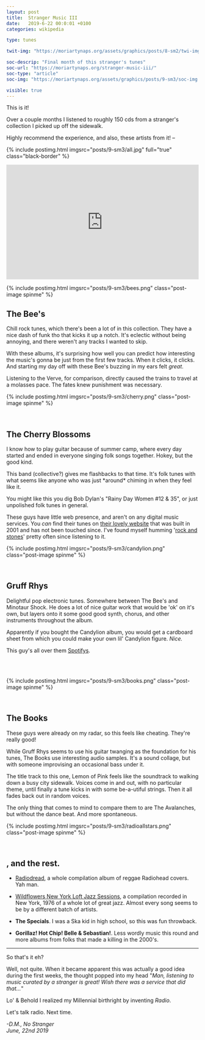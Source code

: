 ```yaml
---
layout: post
title:  Stranger Music III
date:   2019-6-22 00:0:01 +0100
categories: wikipedia

type: tunes

twit-img: "https://moriartynaps.org/assets/graphics/posts/8-sm2/twi-img.jpg"

soc-descrip: "Final month of this stranger's tunes"
soc-url: "https://moriartynaps.org/stranger-music-iii/"
soc-type: "article"
soc-img: "https://moriartynaps.org/assets/graphics/posts/9-sm3/soc-img.jpg"

visible: true
---
```


This is it!

Over a couple months I listened to roughly 150 cds from a stranger's collection I picked up off the sidewalk. 

Highly recommend the experience, and also, these artists from it! –

{% include postimg.html imgsrc="posts/9-sm3/all.jpg" full="true" class="black-border" %}

<iframe src="https://open.spotify.com/embed/playlist/4BCVJDMfipoWXUzHlo5T4R" width="100%" height="300px" frameborder="0" allowtransparency="true" class="spotif"></iframe>

<br>

{% include postimg.html imgsrc="posts/9-sm3/bees.png" class="post-image spinme" %}

## The Bee's

Chill rock tunes, which there's been a lot of in this collection. They have a nice dash of funk tho that kicks it up a notch. It's eclectic without being annoying, and there weren't any tracks I wanted to skip.

With these albums, it's surprising how well you can predict how interesting the music's gonna be just from the first few tracks. When it clicks, it clicks. And starting my day off with these Bee's buzzing in my ears felt _great_.

Listening to the Verve, for comparison, directly caused the trains to travel at a molasses pace. The fates knew punishment was necessary.

{% include postimg.html imgsrc="posts/9-sm3/cherry.png" class="post-image spinme" %}

<br>

## The Cherry Blossoms

I know how to play guitar because of summer camp, where every day started and ended in everyone singing folk songs together. Hokey, but the good kind.

This band (collective?) gives me flashbacks to that time. It's folk tunes with what seems like anyone who was just \*around\* chiming in when they feel like it. 

You might like this you dig Bob Dylan's "Rainy Day Women #12 & 35", or just unpolished folk tunes in general.

These guys have little web presence, and aren't on any digital music services. You _can_ find their tunes on <a href="http://thecherryblossoms.com/music/">their lovely website</a> that was built in 2001 and has not been touched since. I've found myself humming '<a href="http://thecherryblossoms.com/music/rocksandstones.mp3" target="_blank">rock and stones</a>' pretty often since listening to it.

{% include postimg.html imgsrc="posts/9-sm3/candylion.png" class="post-image spinme" %}

<br>

## Gruff Rhys

Delightful pop electronic tunes. Somewhere between The Bee's and Minotaur Shock. He does a lot of nice guitar work that would be 'ok' on it's own, but layers onto it some good good synth, chorus, and other instruments throughout the album.

Apparently if you bought the Candylion album, you would get a cardboard sheet from which you could make your own lil' Candylion figure. _Nice._

This guy's all over them <a href="https://open.spotify.com/album/1z7znKEShLw6zMo4m2hegh?si=Qp-LPgz-SUSCAYaeIErkRQ">Spotifys</a>.

<br>
<br>

{% include postimg.html imgsrc="posts/9-sm3/books.png" class="post-image spinme" %}

<br>

## The Books

These guys were already on my radar, so this feels like cheating. They're really good!

While Gruff Rhys seems to use his guitar twanging as the foundation for his tunes, The Books use interesting audio samples. It's a sound collage, but with someone improvising an occasional bass under it.

The title track to this one, Lemon of Pink feels like the soundtrack to walking down a busy city sidewalk. Voices come in and out, with no particular theme, until finally a tune kicks in with some be-a-utiful strings. Then it all fades back out in random voices.

The only thing that comes to mind to compare them to are The Avalanches, but without the dance beat. And more spontaneous.

{% include postimg.html imgsrc="posts/9-sm3/radioallstars.png" class="post-image spinme" %}

<br>

## , and the rest.

+ <a href="https://open.spotify.com/album/775nfRVFPVu7WSsIju6ipJ?si=4vbUpDsXTD61adjRHaOoZQ" target="_blank">Radiodread</a>, a whole compilation album of reggae Radiohead covers. Yah man.

+ <a href="https://open.spotify.com/album/3sW4uGm0K1oIJJV9wI5mqX?si=2wn20kXkSyyetTcBdoariw" target="_blank">Wildflowers New York Loft Jazz Sessions</a>, a compilation recorded in New York, 1976 of a whole lot of great jazz. Almost every song seems to be by a different batch of artists.

+ **The Specials**. I was a Ska kid in high school, so this was fun throwback.

+ **Gorillaz! Hot Chip! Belle & Sebastian!**. Less wordly music this round and more albums from folks that made a killing in the 2000's.

---

So that's it eh?

Well, not quite. When it became apparent this was actually a good idea during the first weeks, the thought popped into my head "_Man, listening to music curated by a stranger is great! Wish there was a service that did that..._"

Lo' & Behold I realized my Millennial birthright by inventing _Radio_.  



Let's talk radio. Next time.

<i>-D.M., No Stranger<br>
<span class="post-date">June, 22nd 2019</span></i>

<br>
<br>
